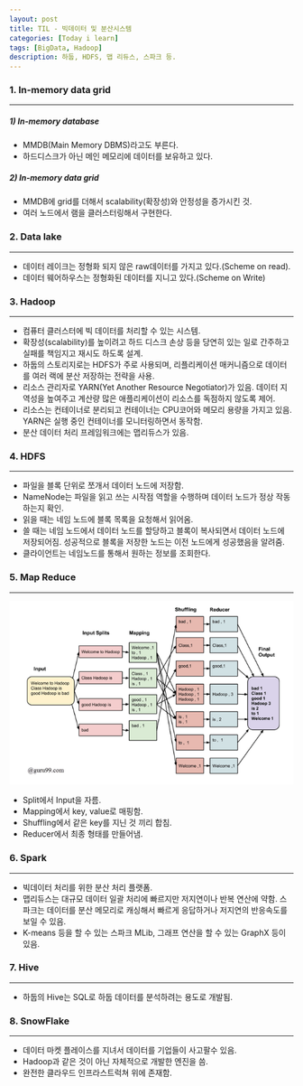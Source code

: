 ```yaml
---
layout: post
title: TIL - 빅데이터 및 분산시스템
categories: [Today i learn]
tags: [BigData, Hadoop]
description: 하둡, HDFS, 맵 리듀스, 스파크 등.
---
```


### 1. In-memory data grid

---

##### 1) In-memory database

- MMDB(Main Memory DBMS)라고도 부른다.
- 하드디스크가 아닌 메인 메모리에 데이터를 보유하고 있다.

##### 2) In-memory data grid

- MMDB에 grid를 더해서 scalability(확장성)와 안정성을 증가시킨 것.
- 여러 노드에서 램을 클러스터링해서 구현한다.

### 2. Data lake

---

- 데이터 레이크는 정형화 되지 않은 raw데이터를 가지고 있다.(Scheme on read).
- 데이터 웨어하우스는 정형화된 데이터를 지니고 있다.(Scheme on Write)

### 3. Hadoop

---

- 컴퓨터 클러스터에 빅 데이터를 처리할 수 있는 시스템.
- 확장성(scalability)를 높이려고 하드 디스크 손상 등을 당연히 있는 일로 간주하고 실패를 책임지고 재시도 하도록 설계.
- 하둡의 스토리지로는 HDFS가 주로 사용되며, 리플리케이션 매커니즘으로 데이터를 여러 랙에 분산 저장하는 전략을 사용.
- 리소스 관리자로 YARN(Yet Another Resource Negotiator)가 있음. 데이터 지역성을 높여주고 계산량 많은 애플리케이션이 리소스를 독점하지 않도록 제어.
- 리소스는 컨테이너로 분리되고 컨테이너는 CPU코어와 메모리 용량을 가지고 있음. YARN은 실행 중인 컨테이너를 모니터링하면서 동작함.
- 분산 데이터 처리 프레임워크에는 맵리듀스가 있음. 

### 4. HDFS

---

- 파일을 블록 단위로 쪼개서 데이터 노드에 저장함.
- NameNode는 파일을 읽고 쓰는 시작점 역할을 수행하며 데이터 노드가 정상 작동하는지 확인.
- 읽을 때는 네임 노드에 블록 목록을 요청해서 읽어옴.
- 쓸 때는 네임 노드에서 데이터 노드를 할당하고 블록이 복사되면서 데이터 노드에 저장되어짐. 성공적으로 블록을 저장한 노드는 이전 노드에게 성공했음을 알려줌.
- 클라이언트는 네임노드를 통해서 원하는 정보를 조회한다.

### 5. Map Reduce

---

![image-20211025010230319](https://raw.githubusercontent.com/ChunYS/ImageRepo2021/Image/img/image-20211025010230319.png)

- Split에서 Input을 자름.
- Mapping에서 key, value로 매핑함.
- Shuffling에서 같은 key를 지닌 것 끼리 합침.
- Reducer에서 최종 형태를 만들어냄.

### 6. Spark

---

- 빅데이터 처리를 위한 분산 처리 플랫폼.
- 맵리듀스는 대규모 데이터 일괄 처리에 빠르지만 저지연이나 반복 연산에 약함. 스파크는 데이터를 분산 메모리로 캐싱해서 빠르게 응답하거나 저지연의 반응속도를 보일 수 있음.
- K-means 등을 할 수 있는 스파크 MLib, 그래프 연산을 할 수 있는 GraphX 등이 있음.

### 7. Hive

---

- 하둡의 Hive는 SQL로 하둡 데이터를 분석하려는 용도로 개발됨.

### 8. SnowFlake

---

- 데이터 마켓 플레이스를 지녀서 데이터를 기업들이 사고팔수 있음.
- Hadoop과 같은 것이 아닌 자체적으로 개발한 엔진을 씀.
- 완전한 클라우드 인프라스트럭쳐 위에 존재함.
